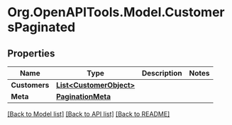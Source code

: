 # Org.OpenAPITools.Model.CustomersPaginated

## Properties

Name | Type | Description | Notes
------------ | ------------- | ------------- | -------------
**Customers** | [**List&lt;CustomerObject&gt;**](CustomerObject.md) |  | 
**Meta** | [**PaginationMeta**](PaginationMeta.md) |  | 

[[Back to Model list]](../README.md#documentation-for-models) [[Back to API list]](../README.md#documentation-for-api-endpoints) [[Back to README]](../README.md)

